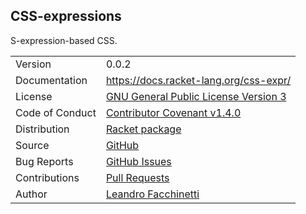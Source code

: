 CSS-expressions
---------------

S-expression-based CSS.

|||
|-|-|
| Version | 0.0.2 |
| Documentation | https://docs.racket-lang.org/css-expr/ |
| License | [GNU General Public License Version 3](https://gnu.org/licenses/gpl-3.0.txt) |
| Code of Conduct | [Contributor Covenant v1.4.0](http://contributor-covenant.org/version/1/4/) |
| Distribution | [Racket package](https://pkgs.racket-lang.org/package/css-expr) |
| Source | [GitHub](https://git.leafac.com/css-expr) |
| Bug Reports | [GitHub Issues](https://github.com/leafac/css-expr/issues) |
| Contributions | [Pull Requests](https://github.com/leafac/css-expr/pulls) |
| Author | [Leandro Facchinetti](https://www.leafac.com) |
